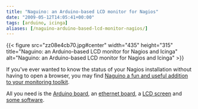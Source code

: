 ```yaml
---
title: "Naguino: an Arduino-based LCD monitor for Nagios"
date: "2009-05-12T14:05:41+00:00"
tags: [arduino, icinga]
aliases: [/naguino-arduino-based-lcd-monitor-nagios/]
---
```


{{< figure src="zz08e4cb70.jpg#center" width="435" height="315" title="Naguino: an Arduino-based LCD monitor for Nagios and Icinga" alt="Naguino: an Arduino-based LCD monitor for Nagios and Icinga" >}}

If you've ever wanted to know the status of your Nagios installation without having to open a browser, you may find [Naguino a fun and useful addition to your monitoring toolkit](http://blog.fupps.com/2009/05/11/naguino-an-arduino-based-lcd-monitor-for-nagios-and-icinga/).

All you need is the [Arduino board](http://arduino.cc/), an [ethernet board](http://arduino.cc/en/Main/ArduinoEthernetShield), a [LCD screen](http://www.watterott.net/projects/arduino-s65) and [some software](http://fupps.com/code/arduino/naguino/naguino.pde).
